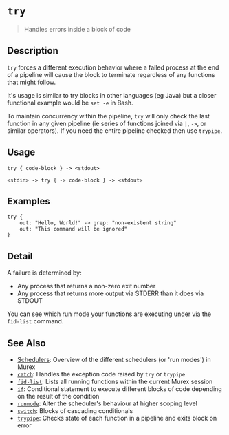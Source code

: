 # `try`

> Handles errors inside a block of code

## Description

`try` forces a different execution behavior where a failed process at the end
of a pipeline will cause the block to terminate regardless of any functions that
might follow.

It's usage is similar to try blocks in other languages (eg Java) but a closer
functional example would be `set -e` in Bash.

To maintain concurrency within the pipeline, `try` will only check the last
function in any given pipeline (ie series of functions joined via `|`, `->`, or
similar operators). If you need the entire pipeline checked then use `trypipe`.

## Usage

```
try { code-block } -> <stdout>

<stdin> -> try { -> code-block } -> <stdout>
```

## Examples

```
try {
    out: "Hello, World!" -> grep: "non-existent string"
    out: "This command will be ignored"
}
```

## Detail

A failure is determined by:

- Any process that returns a non-zero exit number
- Any process that returns more output via STDERR than it does via STDOUT

You can see which run mode your functions are executing under via the `fid-list`
command.

## See Also

- [Schedulers](/user-guide/schedulers.md):
  Overview of the different schedulers (or 'run modes') in Murex
- [`catch`](./catch.md):
  Handles the exception code raised by `try` or `trypipe`
- [`fid-list`](./fid-list.md):
  Lists all running functions within the current Murex session
- [`if`](./if.md):
  Conditional statement to execute different blocks of code depending on the result of the condition
- [`runmode`](./runmode.md):
  Alter the scheduler's behaviour at higher scoping level
- [`switch`](./switch.md):
  Blocks of cascading conditionals
- [`trypipe`](./trypipe.md):
  Checks state of each function in a pipeline and exits block on error
